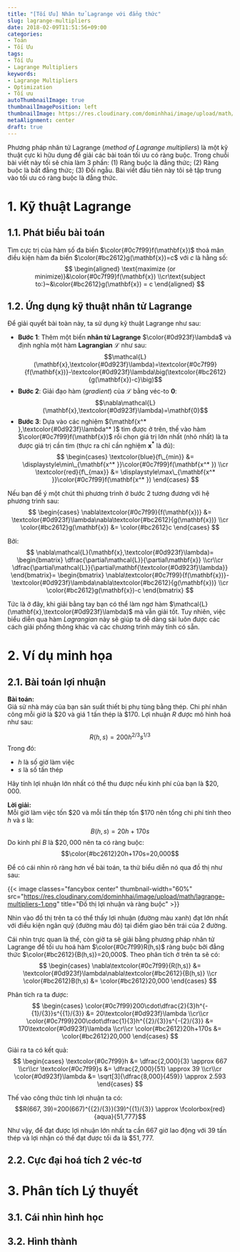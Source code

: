 ```yaml
---
title: "[Tối Ưu] Nhân tử Lagrange với đẳng thức"
slug: lagrange-multipliers
date: 2018-02-09T11:51:56+09:00
categories:
- Toán
- Tối Ưu
tags:
- Tối Ưu
- Lagrange Multipliers
keywords:
- Lagrange Multipliers
- Optimization
- Tối ưu
autoThumbnailImage: true
thumbnailImagePosition: left
thumbnailImage: https://res.cloudinary.com/dominhhai/image/upload/math/katex.png
metaAlignment: center
draft: true
---
```

Phương pháp nhân tử Lagrange (*method of Lagrange multipliers*) là một kỹ thuật cực kì hữu dụng để giải các bài toán tối ưu có ràng buộc. Trong chuỗi bài viết này tối sẽ chia làm 3 phần: (1) Ràng buộc là đẳng thức; (2) Ràng buộc là bất đẳng thức; (3) Đối ngẫu. Bài viết đầu tiên này tôi sẽ tập trung vào tối ưu có ràng buộc là đẳng thức.
<!--more-->
<!--toc-->
# 1. Kỹ thuật Lagrange
## 1.1. Phát biểu bài toán
Tìm cực trị của hàm số đa biến $\color{#0c7f99}f(\mathbf{x})$ thoả mãn điều kiện hàm đa biến $\color{#bc2612}g(\mathbf{x})=c$ với $c$ là hằng số:
$$
\begin{aligned}
\text{maximize (or minimize)}&\color{#0c7f99}f(\mathbf{x})
\\cr\text{subject to:}~&\color{#bc2612}g(\mathbf{x}) = c
\end{aligned}
$$

## 1.2. Ứng dụng kỹ thuật nhân tử Lagrange
Để giải quyết bài toàn này, ta sử dụng kỹ thuật Lagrange như sau:

* **Bước 1**: Thêm một biến **nhân tử Lagrange** $\color{#0d923f}\lambda$ và định nghĩa một hàm **Lagrangian** $\mathcal{L}$ như sau:
$$\mathcal{L}(\mathbf{x},\textcolor{#0d923f}\lambda)=\textcolor{#0c7f99}{f(\mathbf{x})}-\textcolor{#0d923f}\lambda\big(\textcolor{#bc2612}{g(\mathbf{x})-c}\big)$$
* **Bước 2**: Giải đạo hàm (*gradient*) của $\mathcal{L}$ bằng véc-to $\mathbf{0}$:
$$\nabla\mathcal{L}(\mathbf{x},\textcolor{#0d923f}\lambda)=\mathbf{0}$$
* **Bước 3**: Dựa vào các nghiệm $(\mathbf{x^* },\textcolor{#0d923f}\lambda^* )$ tìm được ở trên, thế vào hàm $\color{#0c7f99}f(\mathbf{x})$ rồi chọn giá trị lớn nhất (nhỏ nhất) là ta được giá trị cần tìm (thực ra chỉ cần nghiệm $\mathbf{x^* }$ là đủ):
$$
\begin{cases}
\textcolor{blue}{f\_{min}} &= \displaystyle\min\_{\mathbf{x^* }}\color{#0c7f99}f(\mathbf{x^* })
\\cr
\textcolor{red}{f\_{max}} &= \displaystyle\max\_{\mathbf{x^* }}\color{#0c7f99}f(\mathbf{x^* })
\end{cases}
$$

Nếu bạn để ý một chút thì phương trình ở bước 2 tương đương với hệ phương trình sau:
$$
\begin{cases}
\nabla\textcolor{#0c7f99}{f(\mathbf{x})} &= \textcolor{#0d923f}\lambda\nabla\textcolor{#bc2612}{g(\mathbf{x})}
\\cr
\color{#bc2612}g(\mathbf{x}) &= \color{#bc2612}c
\end{cases}
$$

Bởi:
$$
\nabla\mathcal{L}(\mathbf{x},\textcolor{#0d923f}\lambda)=
\begin{bmatrix}
\dfrac{\partial\mathcal{L}}{\partial\mathbf{x}}
\\cr\\cr
\dfrac{\partial\mathcal{L}}{\partial\mathbf{\textcolor{#0d923f}\lambda}}
\end{bmatrix}=
\begin{bmatrix}
\nabla\textcolor{#0c7f99}{f(\mathbf{x})}-\textcolor{#0d923f}\lambda\nabla\textcolor{#bc2612}{g(\mathbf{x})}
\\cr
\color{#bc2612}g(\mathbf{x})-c
\end{bmatrix}
$$

Tức là ở đây, khi giải bằng tay bạn có thể làm ngơ hàm $\mathcal{L}(\mathbf{x},\textcolor{#0d923f}\lambda)$ mà vẫn giải tốt. Tuy nhiên, việc biểu diễn qua hàm *Lagrangian* này sẽ giúp ta dễ dàng sài luôn được các cách giải phổng thông khác và các chương trình máy tính có sẵn.

# 2. Ví dụ minh họa
## 2.1. Bài toán lợi nhuận
**Bài toán:**<br>Giả sử nhà máy của bạn sản suất thiết bị phụ tùng bằng thép. Chi phí nhân công mỗi giờ là $\$20$ và giá 1 tấn thép là $\$170$. Lợi nhuận $R$ được mô hình hoá như sau:

$$R(h,s)=200h^{{2}/{3}}s^{{1}/{3}}$$
Trong đó:

* $h$ là số giờ làm việc
* $s$ là số tấn thép

Hãy tính lợi nhuận lớn nhất có thể thu được nếu kinh phí của bạn là $\$20,000$.

**Lời giải:**<br>
Mỗi giờ làm việc tốn $\$20$ và mỗi tấn thép tốn $\$170$ nên tổng chi phí tính theo $h$ và $s$ là:
$$B(h,s)=20h+170s$$
Do kinh phí $B$ là $\$20,000$ nên ta có ràng buộc:
$$\color{#bc2612}20h+170s=20,000$$

Để có cái nhìn rõ ràng hơn về bài toán, ta thử biểu diễn nó qua đồ thị như sau:

{{< image classes="fancybox center" thumbnail-width="60%" src="https://res.cloudinary.com/dominhhai/image/upload/math/lagrange-multipliers-1.png" title="Đồ thị lợi nhuận và ràng buộc" >}}

Nhìn vào đồ thị trên ta có thể thấy lợi nhuận (đường màu xanh) đạt lớn nhất với điều kiện ngân quỹ (đường màu đỏ) tại điểm giao bên trái của 2 đường.

Cái nhìn trực quan là thế, còn giờ ta sẽ giải bằng phương pháp nhân tử Lagrange để tối ưu hoá hàm $\color{#0c7f99}R(h,s)$ ràng buộc bởi đẳng thức $\color{#bc2612}{B(h,s)}=20,000$. Theo phân tích ở trên ta sẽ có:
$$
\begin{cases}
\nabla\textcolor{#0c7f99}{R(h,s)} &= \textcolor{#0d923f}\lambda\nabla\textcolor{#bc2612}{B(h,s)}
\\cr
\color{#bc2612}B(h,s) &= \color{#bc2612}20,000
\end{cases}
$$

Phân tích ra ta được:
$$
\begin{cases}
\color{#0c7f99}200\cdot\dfrac{2}{3}h^{-{1}/{3}}s^{{1}/{3}} &= 20\textcolor{#0d923f}\lambda
\\cr\\cr
\color{#0c7f99}200\cdot\dfrac{1}{3}h^{{2}/{3}}s^{-{2}/{3}} &= 170\textcolor{#0d923f}\lambda
\\cr\\cr
\color{#bc2612}20h+170s &= \color{#bc2612}20,000
\end{cases}
$$

Giải ra ta có kết quả:
$$
\begin{cases}
\textcolor{#0c7f99}h &= \dfrac{2,000}{3} \approx 667
\\cr\\cr
\textcolor{#0c7f99}s &= \dfrac{2,000}{51} \approx 39
\\cr\\cr
\color{#0d923f}\lambda &= \sqrt[3]{\dfrac{8,000}{459}} \approx 2.593
\end{cases}
$$

Thế vào công thức tính lợi nhuận ta có:
$$R(667, 39)=200(667)^{{2}/{3}}(39)^{{1}/{3}} \approx \fcolorbox{red}{aqua}{51,777}$$

Như vậy, để đạt được lợi nhuận lớn nhất ta cần 667 giờ lao động với 39 tấn thép và lợi nhận có thể đạt được tối đa là $\$51,777$.

## 2.2. Cực đại hoá tích 2 véc-tơ

# 3. Phân tích Lý thuyết
## 3.1. Cái nhìn hình học
## 3.2. Hình thành
